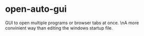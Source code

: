 # open-auto-gui
GUI to open multiple programs or browser tabs at once.
\nA more convinient way than editing the windows startup file.
